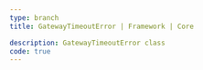 ```yaml
---
type: branch
title: GatewayTimeoutError | Framework | Core

description: GatewayTimeoutError class
code: true
---
```

<RedirectToFirstChild />
